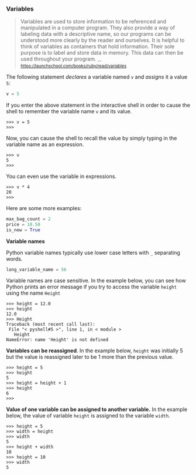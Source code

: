 ### Variables

>Variables are used to store information to be referenced and manipulated in a computer program. They also provide a way of labeling data with a descriptive name, so our programs can be understood more clearly by the reader and ourselves. It is helpful to think of variables as containers that hold information. Their sole purpose is to label and store data in memory. This data can then be used throughout your program. <sub>--https://launchschool.com/books/ruby/read/variables</sub>

The following statement _declares_ a variable named `v` and _assigns_ it a value `5`:
```python
v = 5
``` 

If you enter the above statement in the interactive shell in order to cause the shell to remember the variable name `v` and its value. 
```
>>> v = 5
>>> 
```
Now, you can cause the shell to recall the value by simply typing in the variable name as an expression.
```
>>> v
5
>>> 
```
You can even use the variable in expressions.
```
>>> v * 4
20
>>>
```

Here are some more examples:

```python
max_bag_count = 2
price = 10.50
is_new = True
```

<tip-box> 

**Variable names**

Python variable names typically use lower case letters with `_` separating words. 
```python
long_variable_name = 56
```

Variable names are case sensitive. In the example below, you can see how Python prints an error message if you try to access the variable `height` using the name `Height`
```
>>> height = 12.0
>>> height
12.0
>>> Height
Traceback (most recent call last):
 File "< pyshell#5 >", line 1, in < module >
   Height
NameError: name 'Height' is not defined
``` 
</tip-box>

**Variables can be reassigned**. In the example below, `height` was initially 5 but the value is reassigned later to be 1 more than the previous value.

```
>>> height = 5
>>> height
5
>>> height = height + 1
>>> height
6
>>> 
```

**Value of one variable can be assigned to another variable.** In the example below, the value of variable `height` is assigned to the variable `width`.
```
>>> height = 5
>>> width = height
>>> width
5
>>> height + width
10
>>> height = 10
>>> width
5
```